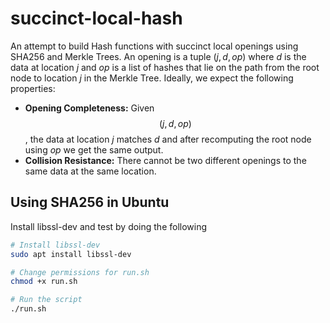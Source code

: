 # succinct-local-hash
An attempt to build Hash functions with succinct local openings using SHA256 and Merkle Trees. An opening is a tuple $(j, d, op)$ where $d$ is the data at location $j$ and $op$ is a list of hashes that lie on the path from the root node to location $j$ in the Merkle Tree. Ideally, we expect the following properties:
- **Opening Completeness:** Given $$(j,d,op)$$, the data at location $j$ matches $d$ and after recomputing the root node using $op$ we get the same output.
- **Collision Resistance:** There cannot be two different openings to the same data at the same location.

## Using SHA256 in Ubuntu
Install libssl-dev and test by doing the following

```bash
# Install libssl-dev
sudo apt install libssl-dev

# Change permissions for run.sh
chmod +x run.sh

# Run the script
./run.sh
